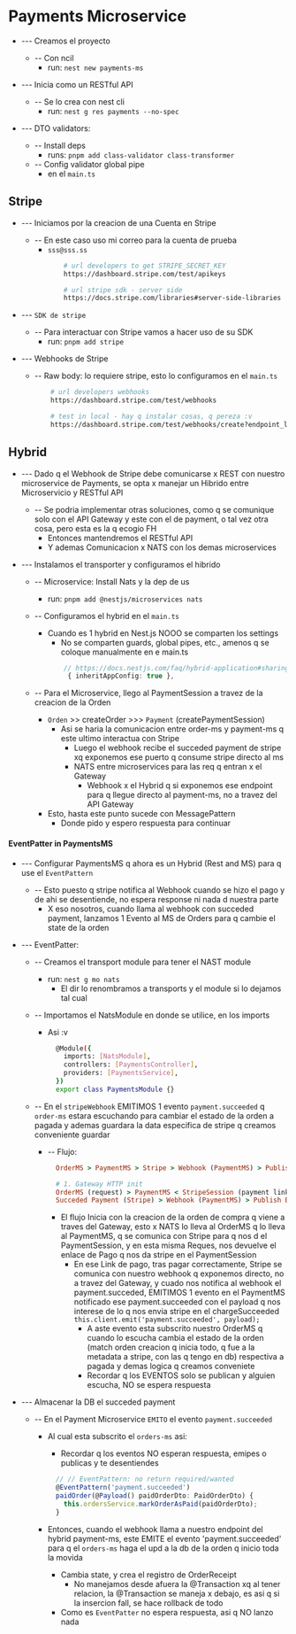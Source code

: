 # Payments Microservice

- --- Creamos el proyecto
  - -- Con ncil
    - run: `nest new payments-ms `

- --- Inicia como un RESTful API
  - -- Se lo crea con nest cli
    - run:  `nest g res payments --no-spec`


- --- DTO validators:
  - -- Install deps
    - runs: `pnpm add class-validator class-transformer`
  - -- Config validator global pipe
    - en el `main.ts`








## Stripe
- --- Iniciamos por la creacion de una Cuenta en Stripe
  - -- En este caso uso mi correo para la cuenta de prueba
    - `sss@sss.ss`
      ```sh
          # url developers to get STRIPE_SECRET_KEY
          https://dashboard.stripe.com/test/apikeys

          # url stripe sdk - server side
          https://docs.stripe.com/libraries#server-side-libraries

      ```


- --- `SDK de stripe`
  - -- Para interactuar con Stripe vamos a hacer uso de su SDK
    - run: `pnpm add stripe`


- --- Webhooks de Stripe
  - -- Raw body: lo requiere stripe, esto lo configuramos en el `main.ts`
    ```sh
        # url developers webhooks
        https://dashboard.stripe.com/test/webhooks

        # test in local - hay q instalar cosas, q pereza :v
        https://dashboard.stripe.com/test/webhooks/create?endpoint_location=local

    ```








## Hybrid
- --- Dado q el Webhook de Stripe debe comunicarse x REST con nuestro microservice de Payments, se opta x manejar un Hibrido entre Microservicio y RESTful API
  - -- Se podria implementar otras soluciones, como q se comunique solo con el API Gateway y este con el de payment, o tal vez otra cosa, pero esta es la q ecogio FH
    - Entonces mantendremos el RESTful API
    - Y ademas Comunicacion x  NATS  con los demas microservices




- --- Instalamos el transporter y configuramos el hibrido
  - -- Microservice: Install Nats y la dep de us
    - run: `pnpm add @nestjs/microservices nats`

  - -- Configuramos el hybrid en el `main.ts`
    - Cuando es 1 hybrid en Nest.js NOOO se comparten los settings
      - No se comparten guards, global pipes, etc., amenos q se coloque manualmente en e main.ts
      ```ts
          // https://docs.nestjs.com/faq/hybrid-application#sharing-configuration
           { inheritAppConfig: true },
      ```

  - -- Para el Microservice, llego al PaymentSession a travez de la creacion de la Orden
    - `Orden` >> createOrder >>> `Payment` (createPaymentSession)
      - Asi se haria la comunicacion entre order-ms y payment-ms q este ultimo interactua con Stripe
        - Luego el webhook recibe el succeded payment de stripe xq exponemos ese puerto q consume stripe directo al ms
        - NATS entre microservices para las req q entran x el Gateway
          - Webhook x el Hybrid q si exponemos ese endpoint para q llegue directo al payment-ms, no a travez del API Gateway
    - Esto, hasta este punto sucede con MessagePattern
      - Donde pido y espero respuesta para continuar
      
    
#### EventPatter in PaymentsMS
- --- Configurar PaymentsMS q ahora es un Hybrid (Rest and MS) para q use el `EventPattern`
  - -- Esto puesto q stripe notifica al Webhook cuando se hizo el pago y de ahi se desentiende, no espera response ni nada d nuestra parte
    - X eso nosotros, cuando llama al webhook con succeded payment, lanzamos 1 Evento al MS de Orders para q cambie el state de la orden

- --- EventPatter:
  - -- Creamos el transport module para tener el NAST module
    - run: `nest g mo nats`
      - El dir lo renombramos a transports y el module si lo dejamos tal cual
  - -- Importamos el NatsModule en donde se utilice, en los imports
    - Asi :v
      ```sh
        @Module({
          imports: [NatsModule],
          controllers: [PaymentsController],
          providers: [PaymentsService],
        })
        export class PaymentsModule {}
      ```

  - -- En el `stripeWebhook` EMITIMOS 1 evento `payment.succeeded` q `order-ms` estara escuchando para cambiar el estado de la orden a pagada y ademas guardara la data especifica de stripe q creamos conveniente guardar
    - -- Flujo:
      ```ruby
        OrderMS > PaymentMS > Stripe > Webhook (PaymentMS) > Publish Event > OrderMS

        # 1. Gateway HTTP init
        OrderMS (request) > PaymentMS < StripeSession (payment link - response)
        Succeded Payment (Stripe) > Webhook (PaymentMS) > Publish Event > OrderMS (upd tables, custom logic)
      ```
      - El flujo Inicia con la creacion de la orden de compra q viene a traves del Gateway, esto x NATS lo lleva al OrderMS q lo lleva al PaymentMS, q se comunica con Stripe para q nos d el PaymentSession, y en esta misma Reques, nos devuelve el enlace de Pago q nos da stripe en el PaymentSession
        - En ese Link de pago, tras pagar correctamente, Stripe se comunica con nuestro webhook q exponemos directo, no a travez del Gateway, y cuado nos notifica al webhook el payment.succeded, EMITIMOS 1 evento en el PaymentMS notificado ese payment.succeeded con el payload q nos interese de lo q nos envia stripe en el chargeSucceeded `this.client.emit('payment.succeeded', payload);`
          - A aste evento esta subscrito nuestro OrderMS q cuando lo escucha cambia el estado de la orden (match orden creacion q inicia todo, q fue a la metadata a stripe, con las q tengo en db) respectiva a pagada y demas logica q creamos conveniete
          - Recordar q los EVENTOS solo se publican y alguien escucha, NO se espera respuesta




- --- Almacenar la DB el succeded payment
  - -- En el Payment Microservice `EMITO` el evento `payment.succeeded`
    - Al cual esta subscrito el `orders-ms` asi:
      - Recordar q los eventos NO esperan respuesta, emipes o publicas y te desentiendes
      ```ts
        // // EventPattern: no return required/wanted
        @EventPattern('payment.succeeded')
        paidOrder(@Payload() paidOrderDto: PaidOrderDto) {
          this.ordersService.markOrderAsPaid(paidOrderDto);
        }
      ```

    - Entonces, cuando el webhook llama a nuestro endpoint del hybrid payment-ms, este EMITE el evento 'payment.succeeded' para q el `orders-ms` haga el upd a la db de la orden q inicio toda la movida
      - Cambia state, y crea el registro de OrderReceipt
        - No manejamos desde afuera la @Transaction xq al tener relacion, la @Transaction se maneja x debajo, es asi q si la insercion fall, se hace rollback de todo
      - Como es `EventPatter` no espera respuesta, asi q NO lanzo nada





